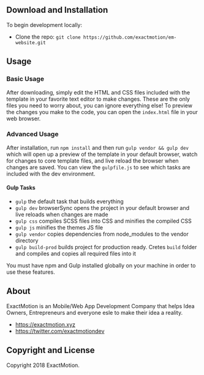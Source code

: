 ## Download and Installation

To begin development locally:
* Clone the repo: `git clone https://github.com/exactmotion/em-website.git`


## Usage

### Basic Usage

After downloading, simply edit the HTML and CSS files included with the template in your favorite text editor to make changes. These are the only files you need to worry about, you can ignore everything else! To preview the changes you make to the code, you can open the `index.html` file in your web browser.

### Advanced Usage

After installation, run `npm install` and then run `gulp vendor && gulp dev` which will open up a preview of the template in your default browser, watch for changes to core template files, and live reload the browser when changes are saved. You can view the `gulpfile.js` to see which tasks are included with the dev environment.

#### Gulp Tasks

- `gulp` the default task that builds everything
- `gulp dev` browserSync opens the project in your default browser and live reloads when changes are made
- `gulp css` compiles SCSS files into CSS and minifies the compiled CSS
- `gulp js` minifies the themes JS file
- `gulp vendor` copies dependencies from node_modules to the vendor directory
- `gulp build-prod` builds project for production ready. Cretes `build` folder and compiles and copies all required files into it

You must have npm and Gulp installed globally on your machine in order to use these features.

## About

ExactMotion is an Mobile/Web App Development Company that helps Idea Owners, Entrepreneurs and everyone esle to make their idea a reality.

* https://exactmotion.xyz
* https://twitter.com/exactmotiondev

## Copyright and License

Copyright 2018 ExactMotion.
